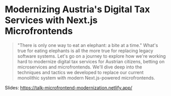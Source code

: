 # Modernizing Austria's Digital Tax Services with Next.js Microfrontends

> "There is only one way to eat an elephant: a bite at a time." What's true for eating elephants is all the more true for replacing legacy software systems. Let's go on a journey to explore how we're working hard to modernize digital tax services for Austrian citizens, betting on microservices and microfrontends. We'll dive deep into the techniques and tactics we developed to replace our current monolithic system with modern Next.js-powered microfrontends.

Slides: https://talk-microfrontend-modernization.netlify.app/
